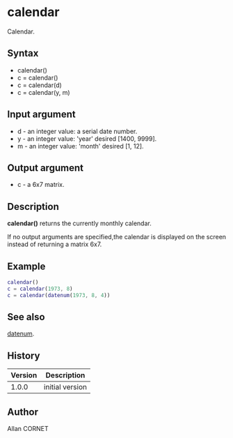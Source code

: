 

# calendar

Calendar.

## Syntax

- calendar()
- c = calendar()
- c = calendar(d)
- c = calendar(y, m)

## Input argument

 - d - an integer value: a serial date number.
 - y - an integer value: 'year' desired [1400, 9999].
 - m - an integer value: 'month' desired [1, 12].

## Output argument

 - c - a 6x7 matrix.

## Description


  <p><b>calendar()</b> returns the currently monthly calendar.</p>
  <p>If no output arguments are specified,the calendar is displayed on the screen instead of returning a matrix 6x7.</p>


## Example

```matlab
calendar()
c = calendar(1973, 8)
c = calendar(datenum(1973, 8, 4))
```

## See also

[datenum](datenum.md).
## History

|Version|Description|
|------|------|
|1.0.0|initial version|


## Author

Allan CORNET



